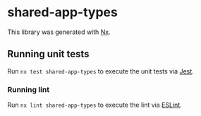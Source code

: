 # shared-app-types

This library was generated with [Nx](https://nx.dev).

## Running unit tests

Run `nx test shared-app-types` to execute the unit tests via [Jest](https://jestjs.io).

### Running lint

Run `nx lint shared-app-types` to execute the lint via [ESLint](https://eslint.org/).

